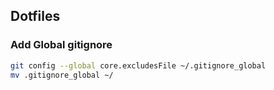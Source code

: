 ## Dotfiles

### Add Global gitignore
```bash
git config --global core.excludesFile ~/.gitignore_global
mv .gitignore_global ~/
```